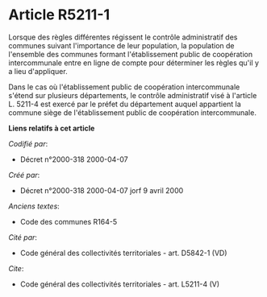 # Article R5211-1

Lorsque des règles différentes régissent le contrôle administratif des communes suivant l'importance de leur population, la
population de l'ensemble des communes formant l'établissement public de coopération intercommunale entre en ligne de compte
pour déterminer les règles qu'il y a lieu d'appliquer. 

Dans le cas où l'établissement public de coopération intercommunale s'étend sur plusieurs départements, le contrôle
administratif visé à l'article L. 5211-4 est exercé par le préfet du département auquel appartient la commune siège de
l'établissement public de coopération intercommunale.

**Liens relatifs à cet article**

_Codifié par_:

  - Décret n°2000-318 2000-04-07

_Créé par_:

  - Décret n°2000-318 2000-04-07 jorf 9 avril 2000

_Anciens textes_:

  - Code des communes R164-5

_Cité par_:

  - Code général des collectivités territoriales - art. D5842-1 (VD)

_Cite_:

  - Code général des collectivités territoriales - art. L5211-4 (V)
